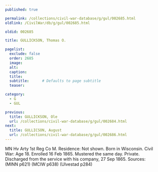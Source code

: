 ```yaml
---
published: true

permalink: /collections/civil-war-database/g/gul/002685.html
oldlink: /CivilWar/db/g/gul/002685.html

oldid: 002685

title: GULLICKSON, Thomas O.

pagelist:
  exclude: false
  order: 2685
  image: 
  alt:
  caption:
  title:
  subtitle:      # Defaults to page subtitle
  teaser:

category: 
  - G 
  - GUL

previous:
  title: GULLICKSON, Ole
  url: /collections/civil-war-database/g/gul/002684.html  
next:
  title: GULLICSON, August
  url: /collections/civil-war-database/g/gul/002686.html   
---
```

MN Hv Arty 1st Reg Co M. Residence: Not shown. Born in Wisconsin. Civil War: Age 18. Enrolled 16 Feb 1865. Mustered the same day. Private. Discharged from the service with his company, 27 Sep 1865. Sources: (MINN p621) (MCIW p638) (Ulvestad p284)